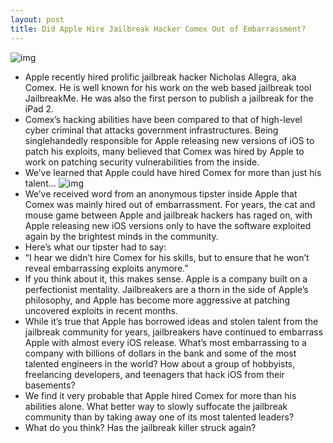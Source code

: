 ```yaml
---
layout: post
title: Did Apple Hire Jailbreak Hacker Comex Out of Embarrassment?
---
```

![img](http://media.idownloadblog.com/wp-content/uploads/2011/05/Jailbreak-Killer.png)
* Apple recently hired prolific jailbreak hacker Nicholas Allegra, aka Comex. He is well known for his work on the web based jailbreak tool JailbreakMe. He was also the first person to publish a jailbreak for the iPad 2.
* Comex’s hacking abilities have been compared to that of high-level cyber criminal that attacks government infrastructures. Being singlehandedly responsible for Apple releasing new versions of iOS to patch his exploits, many believed that Comex was hired by Apple to work on patching security vulnerabilities from the inside.
* We’ve learned that Apple could have hired Comex for more than just his talent…
![img](http://media.idownloadblog.com/wp-content/uploads/2011/08/Comex.jpg)
* We’ve received word from an anonymous tipster inside Apple that Comex was mainly hired out of embarrassment. For years, the cat and mouse game between Apple and jailbreak hackers has raged on, with Apple releasing new iOS versions only to have the software exploited again by the brightest minds in the community.
* Here’s what our tipster had to say:
* “I hear we didn’t hire Comex for his skills, but to ensure that he won’t reveal embarrassing exploits anymore.”
* If you think about it, this makes sense. Apple is a company built on a perfectionist mentality. Jailbreakers are a thorn in the side of Apple’s philosophy, and Apple has become more aggressive at patching uncovered exploits in recent months.
* While it’s true that Apple has borrowed ideas and stolen talent from the jailbreak community for years, jailbreakers have continued to embarrass Apple with almost every iOS release. What’s most embarrassing to a company with billions of dollars in the bank and some of the most talented engineers in the world? How about a group of hobbyists, freelancing developers, and teenagers that hack iOS from their basements?
* We find it very probable that Apple hired Comex for more than his abilities alone. What better way to slowly suffocate the jailbreak community than by taking away one of its most talented leaders?
* What do you think? Has the jailbreak killer struck again?

